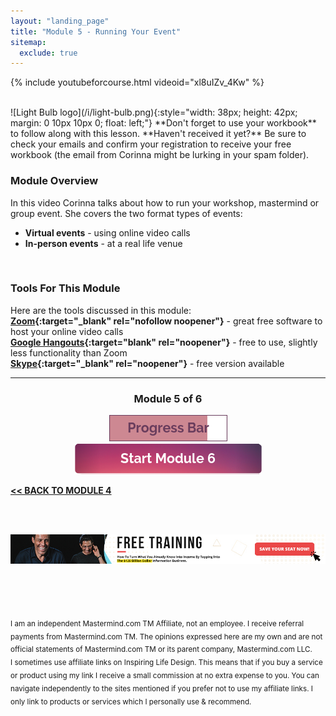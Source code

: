 ```yaml
---
layout: "landing_page"
title: "Module 5 - Running Your Event"
sitemap:
  exclude: true  
---
```

 <div class="separator-2"></div>
 
{% include youtubeforcourse.html videoid="xl8uIZv_4Kw" %}

<br>
![Light Bulb logo](/i/light-bulb.png){:style="width: 38px; height: 42px; margin: 0 10px 10px 0; float: left;"}
**Don't forget to use your workbook** to follow along with this lesson. **Haven't received it yet?** Be sure to check your emails and confirm your registration to receive your free workbook (the email from Corinna might be lurking in your spam folder).

### Module Overview
In this video Corinna talks about how to run your workshop, mastermind or group event. She covers the two format types of events:

- **Virtual events** - using online video calls
- **In-person events** - at a real life venue
<br>

### Tools For This Module
Here are the tools discussed in this module:<br>
**[Zoom](http://bit.ly/zoomaccount){:target="_blank" rel="nofollow noopener"}** - great free software to host your online video calls<br>
**[Google Hangouts](https://hangouts.google.com/){:target="blank" rel="noopener"}** - free to use, slightly less functionality than Zoom<br>
**[Skype](https://www.skype.com/en/){:target="_blank" rel="noopener"}** - free version available

***

<center>
<h3>Module 5 of 6</h3>
<img src="/i/ff/mastermindcourse/progressbar5.png" alt="Progress bar 85% complete">
<br>
<a href="/ff/masterminds/c19/modules/module-6">
  <img src="/ff/masterminds/c19/buttons/module_6.png" alt="Make money with Masterminds Module 6 button">
  </a>
  </center>
  
**[<< BACK TO MODULE 4](/ff/masterminds/c19/modules/module-4)**

<br><br>
<center>
<a href="https://dgachieve.com/joining?source=ILDmmcoursebanner&a=1899" target="blank" rel="nofollow noopener"><img src="/i/ads/kbb/970x90.jpg" /></a>
</center>

<br><br><br>

<sub>I am an independent Mastermind.com TM Affiliate, not an employee. I receive referral payments from Mastermind.com TM. The opinions expressed here are my own and are not official statements of Mastermind.com TM or its parent company, Mastermind.com LLC.<br>
I sometimes use affiliate links on Inspiring Life Design. This means that if you buy a service or product using my link I receive a small commission at no extra expense to you. You can navigate independently to the sites mentioned if you prefer not to use my affiliate links. I only link to products or services which I personally use & recommend.</sub>